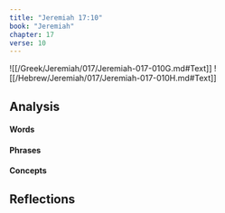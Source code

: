 ```yaml
---
title: "Jeremiah 17:10"
book: "Jeremiah"
chapter: 17
verse: 10
---
```

![[/Greek/Jeremiah/017/Jeremiah-017-010G.md#Text]]
![[/Hebrew/Jeremiah/017/Jeremiah-017-010H.md#Text]]

## Analysis

#### Words

#### Phrases

#### Concepts

## Reflections
